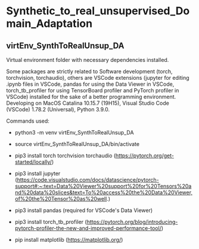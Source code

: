 # Synthetic_to_real_unsupervised_Domain_Adaptation



## virtEnv_SynthToRealUnsup_DA

Virtual environment folder with necessary dependencies installed.

Some packages are strictly related to Software development (torch, torchvision, torchaudio), others are VSCode extensions (jupyter for editing .ipynb files in VSCode, pandas for using the Data Viewer in VSCode, torch_tb_profiler for using TensorBoard profiler and PyTorch profiler in VSCode) installed for the sake of a better programming environment.
Developing on MacOS Catalina 10.15.7 (19H15), Visual Studio Code (VSCode) 1.78.2 (Universal), Python 3.9.0.

Commands used:

- python3 -m venv virtEnv_SynthToRealUnsup_DA

- source virtEnv_SynthToRealUnsup_DA/bin/activate

- pip3 install torch torchvision torchaudio (https://pytorch.org/get-started/locally/)

- pip3 install jupyter (https://code.visualstudio.com/docs/datascience/pytorch-support#:~:text=Data%20Viewer%20support%20for%20Tensors%20and%20data%20slices&text=To%20access%20the%20Data%20Viewer,of%20the%20Tensor%20as%20well.)

- pip3 install pandas (required for VSCode's Data Viewer)

- pip3 install torch_tb_profiler (https://pytorch.org/blog/introducing-pytorch-profiler-the-new-and-improved-performance-tool/)

- pip install matplotlib (https://matplotlib.org/)